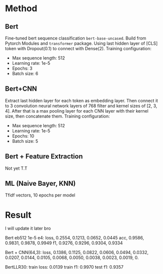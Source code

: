 # Method
## Bert
Fine-tuned bert sequence classification `bert-base-uncased`. Build from Pytorch Modules and `transformer` package. Using last hidden layer of [CLS] token with Dropout(0.1) to connect with Dense(2). Training configuration:
* Max sequence length: 512
* Learning rate: 1e-5
* Epochs: 3
* Batch size: 6

## Bert+CNN
Extract last hidden layer for each token as embedding layer. Then connect it to 3 convolution neural network layers of 768 filter and kernel sizes of [2, 3, 4].  After that is a max pooling layer for each CNN layer with their kernel size, then concatenate them. Training configuration:
* Max sequence length: 512
* Learning rate: 1e-5
* Epochs: 10
* Batch size: 5

## Bert + Feature Extraction
Not yet T.T

## ML (Naive Bayer, KNN)
Tfidf vectors, 10 epochs per model

# Result
I will update it later bro

Bert eb512 1e-5 e4:
loss, 0.2554, 0.1213, 0.0652, 0.0445
acc, 0.9586, 0.9831, 0.9878, 0.9949
f1, 0.9276, 0.9296, 0.9304, 0.9334



Bert + CNN(64,3):
loss, 0.1386, 0.1125, 0.0822, 0.0606, 0.0494, 0.0332, 0.0207, 0.0144, 0.0105, 0.0068, 0.0050, 0.0038, 0.0023, 0.0019, 0.



BertLLR30: 
train loss: 0.0139
train f1: 0.9970
test f1: 0.9357

